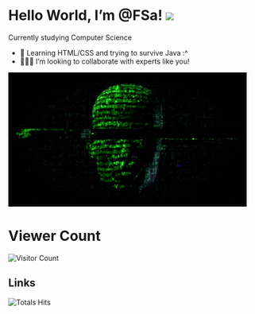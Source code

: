 # Hello World, I’m @FSa! <img src="https://raw.githubusercontent.com/MartinHeinz/MartinHeinz/master/wave.gif" width="30px">
Currently studying Computer Science 
- 🌱 Learning HTML/CSS and trying to survive Java :^
- 👨🏻‍💻 I’m looking to collaborate with experts like you!

![](https://github.com/FSa-git/Images/blob/main/giphy.gif)

# Viewer Count

![Visitor Count](https://profile-counter.glitch.me/FSa-git/count.svg)

## Links

![Totals Hits](https://komarev.com/ghpvc/?username=FSa-git&style=flat&color=orange&label=PROFILE+VIEWS)

<!---
FSa-git/FSa-git is a ✨ special ✨ repository because its `README.md` (this file) appears on your GitHub profile.
You can click the Preview link to take a look at your changes.
--->
